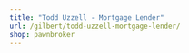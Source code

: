 ```yaml
---
title: "Todd Uzzell - Mortgage Lender"
url: /gilbert/todd-uzzell-mortgage-lender/
shop: pawnbroker
---
```

